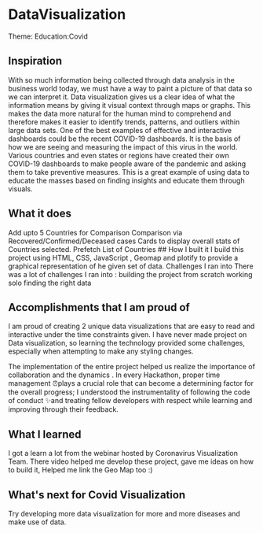 # DataVisualization
Theme: Education:Covid
## Inspiration
With so much information being collected through data analysis in the business world today, we must have a way to paint a picture of that data so we can interpret it. Data visualization gives us a clear idea of what the information means by giving it visual context through maps or graphs. This makes the data more natural for the human mind to comprehend and therefore makes it easier to identify trends, patterns, and outliers within large data sets. One of the best examples of effective and interactive dashboards could be the recent COVID-19 dashboards. It is the basis of how we are seeing and measuring the impact of this virus in the world. Various countries and even states or regions have created their own COVID-19 dashboards to make people aware of the pandemic and asking them to take preventive measures. This is a great example of using data to educate the masses based on finding insights and educate them through visuals.

## What it does
Add upto 5 Countries for Comparison
Comparison via Recovered/Confirmed/Deceased cases
Cards to display overall stats of Countries selected.
Prefetch List of Countries ## How I built it I build this project using HTML, CSS, JavaScript , Geomap and plotify to provide a graphical representation of he given set of data.
Challenges I ran into
There was a lot of challenges I ran into : building the project from scratch working solo finding the right data

## Accomplishments that I am proud of
I am proud of creating 2 unique data visualizations that are easy to read and interactive under the time constraints given. I have never made project on Data visualization, so learning the technology provided some challenges, especially when attempting to make any styling changes.

The implementation of the entire project helped us realize the importance of collaboration and the dynamics . In every Hackathon, proper time management ⏰plays a crucial role that can become a determining factor for the overall progress; I understood the instrumentality of following the code of conduct ✨and treating fellow developers with respect while learning and improving through their feedback.

## What I learned
I got a learn a lot from the webinar hosted by Coronavirus Visualization Team. There video helped me develop these project, gave me ideas on how to build it, Helped me link the Geo Map too :)

## What's next for Covid Visualization
Try developing more data visualization for more and more diseases and make use of data.
